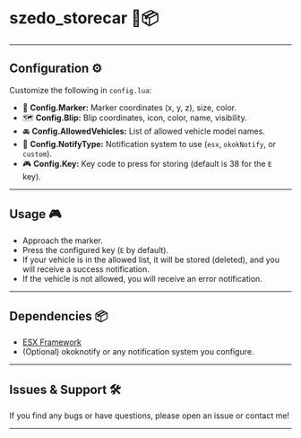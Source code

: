 # szedo_storecar 🚗📦


---

## Configuration ⚙️

Customize the following in `config.lua`:

- 📍 **Config.Marker:** Marker coordinates (x, y, z), size, color.  
- 🗺️ **Config.Blip:** Blip coordinates, icon, color, name, visibility.  
- 🚘 **Config.AllowedVehicles:** List of allowed vehicle model names.  
- 🔔 **Config.NotifyType:** Notification system to use (`esx`, `okokNotify`, or `custom`).  
- 🎮 **Config.Key:** Key code to press for storing (default is 38 for the `E` key).

---

## Usage 🎮

- Approach the marker.  
- Press the configured key (`E` by default).  
- If your vehicle is in the allowed list, it will be stored (deleted), and you will receive a success notification.  
- If the vehicle is not allowed, you will receive an error notification.

---

## Dependencies 📦

- [ESX Framework](https://esx-framework.org/)  
- (Optional) okoknotify or any notification system you configure.

---

## Issues & Support 🛠️

If you find any bugs or have questions, please open an issue or contact me!

---



